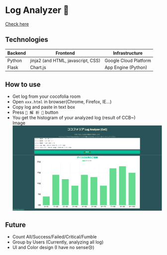 # Log Analyzer 👾
[Check here](https://singsignalyou-test.df.r.appspot.com/index)

## Technologies
| Backend | Frontend                 | Infrastructure              | 
| ------------ | ------------------------------ | --------------------- | 
| Python       | jinja2 (and HTML, javascript, CSS) | Google Cloud Platform | 
| Flask        | Chart.js                       | App Engine (Python)   | 


## How to use
- Get log from your cocofolia room
- Open `xxx.html` in browser(Chrome, Firefox, IE...)
- Copy log and paste in text box
- Press `🌟 解 析 🌟` button
- You get the histogram of your analyzed log (result of CCB~)  
Image  
![image](./Doc/images/sample.png)

## Future
- Count All/Success/Failed/Critical/Fumble
- Group by Users (Currently, analyzing all log)
- UI and Color design (I have no sense😢)
